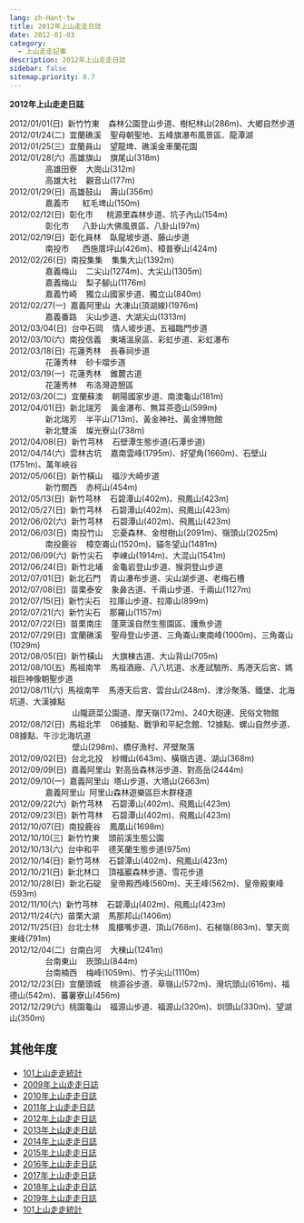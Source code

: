 ```yaml
---
lang: zh-Hant-tw
title: 2012年上山走走日誌
date: 2012-01-03
category: 
  - 上山走走記事
description: 2012年上山走走日誌
sidebar: false
sitemap.priority: 0.7
---
```


**2012年上山走走日誌**

<!-- more -->

2012/01/01(日)  新竹竹東    森林公園登山步道、樹杞林山(286m)、大鄉自然步道  
2012/01/24(二)  宜蘭礁溪    聖母朝聖地、五峰旗瀑布風景區、龍潭湖  
2012/01/25(三)  宜蘭員山    望龍埤、礁溪金車蘭花園  
2012/01/28(六)  高雄旗山    旗尾山(318m)  
                高雄田寮    大崗山(312m)  
                高雄大社    觀音山(177m)  
2012/01/29(日)  高雄鼓山    壽山(356m)  
                嘉義市      紅毛埤山(150m)  
2012/02/12(日)  彰化市      桃源里森林步道、坑子內山(154m)  
                彰化市      八卦山大佛風景區、八卦山(97m)  
2012/02/19(日)  彰化員林    臥龍坡步道、藤山步道  
                南投市      西施厝坪山(426m)、樟普寮山(424m)  
2012/02/26(日)  南投集集    集集大山(1392m)  
                嘉義梅山    二尖山(1274m)、大尖山(1305m)  
                嘉義梅山    梨子腳山(1176m)  
                嘉義竹崎    獨立山國家步道、獨立山(840m)  
2012/02/27(一)  嘉義阿里山  大凍山(頂湖線)(1976m)  
                嘉義番路    尖山步道、大湖尖山(1313m)  
2012/03/04(日)  台中石岡    情人坡步道、五福臨門步道  
2012/03/10(六)  南投信義    東埔溫泉區、彩虹步道、彩虹瀑布  
2012/03/18(日)  花蓮秀林    長春祠步道  
                花蓮秀林    砂卡噹步道  
2012/03/19(一)  花蓮秀林    錐麓古道  
                花蓮秀林    布洛灣遊憩區  
2012/03/20(二)  宜蘭蘇澳    朝陽國家步道、南澳龜山(181m)  
2012/04/01(日)  新北瑞芳    黃金瀑布、無耳茶壺山(599m)  
                新北瑞芳    半平山(713m)、黃金神社、黃金博物館  
                新北雙溪    燦光寮山(738m)  
2012/04/08(日)  新竹芎林    石壁潭生態步道(石潭步道)  
2012/04/14(六)  雲林古坑    嘉南雲峰(1795m)、好望角(1660m)、石壁山(1751m)、萬年峽谷  
2012/05/06(日)  新竹橫山    福沙大崎步道  
                新竹關西    赤柯山(454m)  
2012/05/13(日)  新竹芎林    石碧潭山(402m)、飛鳳山(423m)  
2012/05/27(日)  新竹芎林    石碧潭山(402m)、飛鳳山(423m)  
2012/06/02(六)  新竹芎林    石碧潭山(402m)、飛鳳山(423m)  
2012/06/03(日)  南投竹山    忘憂森林、金柑樹山(2091m)、嶺頭山(2025m)  
                南投鹿谷    樟空崙山(1520m)、貓冬望山(1481m)  
2012/06/09(六)  新竹尖石    李崠山(1914m)、大混山(1541m)  
2012/06/24(日)  新竹北埔    金龜岩登山步道、猴洞登山步道  
2012/07/01(日)  新北石門    青山瀑布步道、尖山湖步道、老梅石槽  
2012/07/08(日)  苗栗泰安    象鼻古道、千兩山步道、千兩山(1127m)  
2012/07/15(日)  新竹尖石    拉庫山步道、拉庫山(899m)  
2012/07/21(六)  新竹尖石    那羅山(1157m)  
2012/07/22(日)  苗栗南庄    蓬萊溪自然生態園區、護魚步道  
2012/07/29(日)  宜蘭礁溪    聖母登山步道、三角崙山東南峰(1000m)、三角崙山(1029m)  
2012/08/05(日)  新竹橫山    大旗棟古道、大山背山(705m)  
2012/08/10(五)  馬祖南竿    馬祖酒廠、八八坑道、水產試驗所、馬港天后宮、媽祖巨神像朝聖步道  
2012/08/11(六)  馬祖南竿    馬港天后宮、雲台山(248m)、津沙聚落、鐵堡、北海坑道、大漢據點  
                            山隴蔬菜公園道、摩天嶺(172m)、240大砲連、民俗文物館  
2012/08/12(日)  馬祖北竿    06據點、戰爭和平紀念館、12據點、螺山自然步道、08據點、午沙北海坑道  
                            壁山(298m)、橋仔漁村、芹壁聚落  
2012/09/02(日)  台北北投    紗帽山(643m)、橫嶺古道、湖山(368m)  
2012/09/09(日)  嘉義阿里山  對高岳森林浴步道、對高岳(2444m)  
2012/09/10(一)  嘉義阿里山  塔山步道、大塔山(2663m)  
                嘉義阿里山  阿里山森林遊樂區巨木群棧道  
2012/09/22(六)  新竹芎林    石碧潭山(402m)、飛鳳山(423m)  
2012/09/23(日)  新竹芎林    石碧潭山(402m)、飛鳳山(423m)  
2012/10/07(日)  南投鹿谷    鳳凰山(1698m)  
2012/10/10(三)  新竹竹東    頭前溪生態公園  
2012/10/13(六)  台中和平    德芙蘭生態步道(975m)  
2012/10/14(日)  新竹芎林    石碧潭山(402m)、飛鳳山(423m)  
2012/10/21(日)  新北林口    頂福巖森林步道、雪花步道  
2012/10/28(日)  新北石碇    皇帝殿西峰(560m)、天王峰(562m)、皇帝殿東峰(593m)  
2012/11/10(六)  新竹芎林    石碧潭山(402m)、飛鳳山(423m)  
2012/11/24(六)  苗栗大湖    馬那邦山(1406m)  
2012/11/25(日)  台北士林    風櫃嘴步道、頂山(768m)、石梯嶺(863m)、擎天崗東峰(791m)  
2012/12/04(二)  台南白河    大棟山(1241m)  
                台南東山    崁頭山(844m)  
                台南楠西    梅峰(1059m)、竹子尖山(1110m)  
2012/12/23(日)  宜蘭頭城    桃源谷步道、草嶺山(572m)、灣坑頭山(616m)、福德山(542m)、蕃薯寮山(456m)  
2012/12/29(六)  桃園龜山    福源山步道、福源山(320m)、圳頭山(330m)、望湖山(350m)  

## 其他年度  
- [101上山走走統計](/posts/post-327-2010-01-02.md)
- [2009年上山走走日誌](/posts/post-382-2009-01-05.md)
- [2010年上山走走日誌](/posts/post-326-2010-01-04.md)
- [2011年上山走走日誌](/posts/post-266-2011-01-03.md)
- [2012年上山走走日誌](/posts/post-222-2012-01-03.md)
- [2013年上山走走日誌](/posts/post-171-2013-01-07.md)
- [2014年上山走走日誌](/posts/post-126-2014-01-01.md)
- [2015年上山走走日誌](/posts/post-86-2015-01-12.md)
- [2016年上山走走日誌](/posts/post-53-2016-01-04.md)
- [2017年上山走走日誌](/posts/post-34-2017-02-02.md)
- [2018年上山走走日誌](/posts/post-24-2018-01-17.md)
- [2019年上山走走日誌](/posts/post-10-2019-02-25.md)
- [101上山走走統計](/posts/post-327-2010-01-02.md)